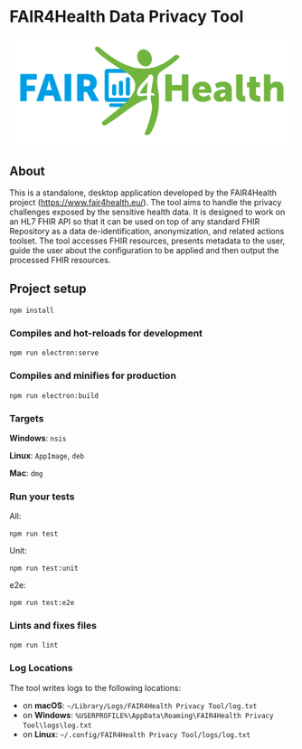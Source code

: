 # FAIR4Health Data Privacy Tool

![alt text](src/assets/FAIR4Health-logo.png)

## About

This is a standalone, desktop application developed by the FAIR4Health project (https://www.fair4health.eu/).
The tool aims to handle the privacy challenges exposed by the sensitive health data.
It is designed to work on an HL7 FHIR API so that it can be used on top of any standard FHIR Repository
as a data de-identification, anonymization, and related actions toolset.
The tool accesses FHIR resources, presents metadata to the user, guide the user about the configuration to be
applied and then output the processed FHIR resources.

## Project setup
```
npm install
```

### Compiles and hot-reloads for development
```
npm run electron:serve
```

### Compiles and minifies for production
```
npm run electron:build
```

### Targets

**Windows**: `nsis`

**Linux**: `AppImage`, `deb`

**Mac**: `dmg`

### Run your tests
All:
```
npm run test
```
Unit:
```
npm run test:unit
```
e2e:
```
npm run test:e2e
```

### Lints and fixes files
```
npm run lint
```

### Log Locations
The tool writes logs to the following locations:

- on **macOS**: `~/Library/Logs/FAIR4Health Privacy Tool/log.txt`
- on **Windows**: `%USERPROFILE%\AppData\Roaming\FAIR4Health Privacy Tool\logs\log.txt`
- on **Linux**: `~/.config/FAIR4Health Privacy Tool/logs/log.txt`

